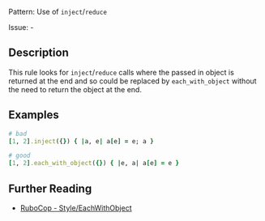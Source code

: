 Pattern: Use of `inject`/`reduce`

Issue: -

## Description

This rule looks for `inject`/`reduce` calls where the passed in object is
returned at the end and so could be replaced by `each_with_object` without
the need to return the object at the end.

## Examples

```ruby
# bad
[1, 2].inject({}) { |a, e| a[e] = e; a }

# good
[1, 2].each_with_object({}) { |e, a| a[e] = e }
```

## Further Reading

* [RuboCop - Style/EachWithObject](https://rubocop.readthedocs.io/en/latest/cops_style/#styleeachwithobject)
